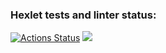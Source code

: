 ### Hexlet tests and linter status:
[![Actions Status](https://github.com/andrey6053/frontend-project-lvl1/workflows/hexlet-check/badge.svg)](https://github.com/andrey6053/frontend-project-lvl1/actions)
<a href="https://codeclimate.com/github/andrey6053/frontend-project-lvl1/maintainability"><img src="https://api.codeclimate.com/v1/badges/73fa36ecf1a139dc6e1e/maintainability" /></a>